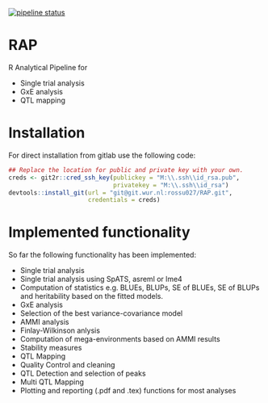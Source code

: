 [![pipeline status](https://git.wur.nl/rossu027/RAP/badges/master/pipeline.svg)](https://git.wur.nl/rossu027/RAP/commits/master)

# RAP

R Analytical Pipeline for 
* Single trial analysis
* GxE analysis
* QTL mapping

# Installation

For direct installation from gitlab use the following code:

``` r
## Replace the location for public and private key with your own.
creds <- git2r::cred_ssh_key(publickey = "M:\\.ssh\\id_rsa.pub",
                             privatekey = "M:\\.ssh\\id_rsa")
devtools::install_git(url = "git@git.wur.nl:rossu027/RAP.git",
                      credentials = creds)

```

# Implemented functionality

So far the following functionality has been implemented:
* Single trial analysis
 * Single trial analysis using SpATS, asreml or lme4
 * Computation of statistics e.g. BLUEs, BLUPs, SE of BLUEs, SE of BLUPs 
and heritability based on the fitted models.
* GxE analysis
 * Selection of the best variance-covariance model
 * AMMI analysis
 * Finlay-Wilkinson anlysis
 * Computation of mega-environments based on AMMI results
 * Stability measures
* QTL Mapping
 * Quality Control and cleaning
 * QTL Detection and selection of peaks
 * Multi QTL Mapping 
* Plotting and reporting (.pdf and .tex) functions for most analyses

